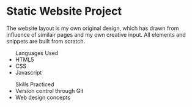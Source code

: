 <body>
<h1>Static Website Project</h1>

<p>The website layout is my own original design, which has drawn from influence of similair pages and my own creative input. All elements and snippets are built from scratch.


<ul>
  Languages Used
  <li>HTML5</li>
  <li>CSS</li>
  <li>Javascript</li>
</ul>

<ul>
Skills Practiced
  <li>Version control through Git</li>
  <li>Web design concepts</li>
</ul>
</p>
</body>

